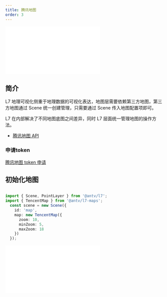 ```yaml
---
title: 腾讯地图
order: 3
---
```


<embed src="@/docs/common/style.md"></embed>

## 简介

L7 地理可视化侧重于地理数据的可视化表达，地图层需要依赖第三方地图，第三方地图通过 Scene 统一创建管理，只需要通过 Scene 传入地图配置项即可。

L7 在内部解决了不同地图底图之间差异，同时 L7 层面统一管理地图的操作方法。

- [腾讯地图 API ](https://lbs.qq.com/webApi/javascriptGL/glGuide/glOverview)

### 申请token

[腾讯地图 token 申请](https://lbs.qq.com/webApi/javascriptGL/glGuide/glBasic)

## 初始化地图

```ts

import { Scene, PointLayer } from '@antv/l7';
import { TencentMap } from '@antv/l7-maps';
  const scene = new Scene({
    id: 'map',
    map: new TencentMap({
      zoom: 10,
      minZoom: 5,
      maxZoom: 18
    })
  });

```


<embed src="@/docs/common/map.zh.md"></embed>